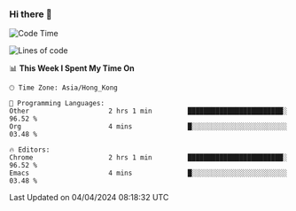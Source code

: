 ### Hi there 👋

<!--
**nicehiro/nicehiro** is a ✨ _special_ ✨ repository because its `README.md` (this file) appears on your GitHub profile.

Here are some ideas to get you started:

- 🔭 I’m currently working on ...
- 🌱 I’m currently learning ...
- 👯 I’m looking to collaborate on ...
- 🤔 I’m looking for help with ...
- 💬 Ask me about ...
- 📫 How to reach me: ...
- 😄 Pronouns: ...
- ⚡ Fun fact: ...
-->

<!--START_SECTION:waka-->
![Code Time](http://img.shields.io/badge/Code%20Time-297%20hrs%2021%20mins-blue)

![Lines of code](https://img.shields.io/badge/From%20Hello%20World%20I%27ve%20Written-2.6%20million%20lines%20of%20code-blue)

📊 **This Week I Spent My Time On** 

```text
🕑︎ Time Zone: Asia/Hong_Kong

💬 Programming Languages: 
Other                    2 hrs 1 min         ████████████████████████░   96.52 % 
Org                      4 mins              █░░░░░░░░░░░░░░░░░░░░░░░░   03.48 % 

🔥 Editors: 
Chrome                   2 hrs 1 min         ████████████████████████░   96.52 % 
Emacs                    4 mins              █░░░░░░░░░░░░░░░░░░░░░░░░   03.48 % 
```


 Last Updated on 04/04/2024 08:18:32 UTC
<!--END_SECTION:waka-->
